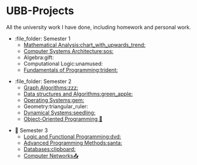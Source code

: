 # UBB-Projects

All the university work I have done, including homework and personal work.
<ul>
  <li>:file_folder: Semester 1
  <ul>
    <li>
      <a href="https://github.com/Bugnar12/Mathematical-Analysis">
      Mathematical Analysis:chart_with_upwards_trend:
      </a>
    </li>
    <li>
      <a href="https://github.com/Bugnar12/ASC">
        Computer Systems Architecture:sos:
      </a>
    </li>
    <li>
      Algebra:gift:
    </li>
    <li>
      Computational Logic:unamused:
    </li>
    <li>
      <a href="https://github.com/Bugnar12/FP-UBB">
        Fundamentals of Programming:trident:
      </a>
    </li>
  </ul>
  </li>
</ul>
<ul>
    <li>
      :file_folder: Semester 2
    <ul>
      <li>
        <a href="https://github.com/Bugnar12/Graph-Algorithms">
          Graph Algorithms:zzz:
        </a>
      </li>
      <li>
        <a href="https://github.com/Bugnar12/DSA">
          Data structures and Algorithms:green_apple:
        </a>
      </li>
      <li>
        <a href="https://github.com/Bugnar12/OS">
          Operating Systems:gem:
        </a>
      </li>
      <li>
        Geometry:triangular_ruler:
      </li>
      <li>
        <a href="https://github.com/Bugnar12/DS">
          Dynamical Systems:seedling:
        </a>
      </li>
      <li>
        <a href="https://github.com/Bugnar12/OOP">
          Object-Oriented Programming 💖
        </a>
      </li>
    </ul>
  </ul>

<ul>
  <li>
    📁 Semester 3
    <ul>
      <li>
        <a href="https://github.com/Bugnar12/PLF">
          Logic and Functional Programming:dvd:
        </a>
      </li>
      <li>
        <a href="https://github.com/Bugnar12/MAP">
          Advanced Programming Methods:santa:
      </li>
      <li>
        <a href="https://github.com/Bugnar12/Databases">
          Databases:clipboard:
        </a>
      </li>
      <li>
        <a href="https://github.com/Bugnar12/CompNet">
          Computer Networks📤
        </a>
      </li>
  </li>
</ul>  


